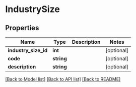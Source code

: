# IndustrySize

## Properties
Name | Type | Description | Notes
------------ | ------------- | ------------- | -------------
**industry_size_id** | **int** |  | [optional] 
**code** | **string** |  | [optional] 
**description** | **string** |  | [optional] 

[[Back to Model list]](../../README.md#documentation-for-models) [[Back to API list]](../../README.md#documentation-for-api-endpoints) [[Back to README]](../../README.md)

